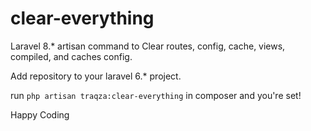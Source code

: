 # clear-everything
Laravel 8.* artisan command to Clear routes, config, cache, views, compiled, and caches config.

Add repository to your laravel 6.* project.

run `php artisan traqza:clear-everything` in composer and you're set!


Happy Coding
